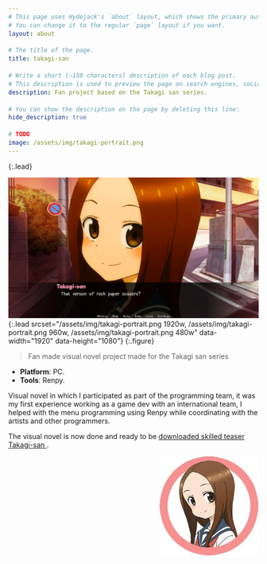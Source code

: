 ```yaml
---
# This page uses Hydejack's `about` layout, which shows the primary author's picture and about text at the top.
# You can change it to the regular `page` layout if you want.
layout: about

# The title of the page.
title: takagi-san

# Write a short (~150 characters) description of each blog post.
# This description is used to preview the page on search engines, social media, etc.
description: Fan project based on the Takagi san series.

# You can show the description on the page by deleting this line:
hide_description: true

# TODO
image: /assets/img/takagi-portrait.png
---
```

{:.lead}

![Screenshot](/assets/img/takagi-portrait.png){:.lead srcset="/assets/img/takagi-portrait.png 1920w, /assets/img/takagi-portrait.png 960w, /assets/img/takagi-portrait.png 480w" data-width="1920" data-height="1080"}
{:.figure}

> Fan made visual novel project made for the Takagi san series

<ul>
  <li><b id="notice">Platform</b>: PC.</li>
  <li><b id="notice">Tools</b>: Renpy.</li>
</ul>

<p>Visual novel in which I participated as part of the programming team, it was my first experience working as a game dev with an international team, I helped with the menu programming using Renpy while coordinating with the artists and other programmers.</p>

<p>The visual novel is now done and ready to be 
<a class="imgclass" href="https://drive.google.com/file/d/1uEoJMOHL9Wiy8BSkmUHprUdcONo_OVcv/view?usp=share_link" target="_blank"> downloaded skilled teaser Takagi-san </a>.</p>

<div>
  <a class="imgclass" href="https://takagi-vn-dev.github.io/tkvn-site/" target="_blank">
    <img align="right" class="game-social" src="/assets/img/takagi-web.jpg"/>
  </a>
</div>
